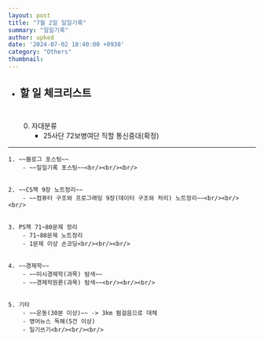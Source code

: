 ```yaml
---
layout: post
title: "7월 2일 일일기록"
summary: "일일기록"
author: upked
date: '2024-07-02 18:40:00 +0930'
category: "Others"
thumbnail:
---
```


- ## 할 일 체크리스트<br/><br/>

    0. 자대분류
        - 25사단 72보병여단 직할 통신중대(확정)
- - -

    1. ~~블로그 포스팅~~
        - ~~일일기록 포스팅~~<br/><br/><br/>


    2. ~~CS책 9장 노트정리~~
        - ~~컴퓨터 구조와 프로그래밍 9장(데이터 구조와 처리) 노트정리~~<br/><br/><br/>


    3. PS책 71~80문제 정리
        - 71~80문제 노트정리
        - 1문제 이상 손코딩<br/><br/><br/>


    4. ~~경제학~~
        - ~~미시경제학(과목) 탐색~~
        - ~~경제학원론(과목) 탐색~~<br/><br/><br/>


    5. 기타
        - ~~운동(30분 이상)~~ -> 3km 뜀걸음으로 대체
        - 영어뉴스 독해(5건 이상)
        - 일기쓰기<br/><br/><br/>



